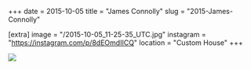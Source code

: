 +++
date = 2015-10-05
title = "James Connolly"
slug = "2015-James-Connolly"

[extra]
image = "/2015-10-05_11-25-35_UTC.jpg"
instagram = "https://instagram.com/p/8dEOmdIICQ"
location = "Custom House"
+++

<img src="/2015-10-05_11-25-35_UTC.jpg" />
